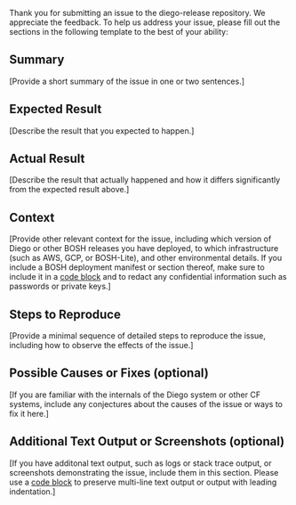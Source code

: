 Thank you for submitting an issue to the diego-release repository. We appreciate the feedback. To help us address your issue, please fill out the sections in the following template to the best of your ability:

## Summary

[Provide a short summary of the issue in one or two sentences.]


## Expected Result

[Describe the result that you expected to happen.]


## Actual Result

[Describe the result that actually happened and how it differs significantly from the expected result above.]


## Context

[Provide other relevant context for the issue, including which version of Diego or other BOSH releases you have deployed, to which infrastructure (such as AWS, GCP, or BOSH-Lite), and other environmental details. If you include a BOSH deployment manifest or section thereof, make sure to include it in a [code block](https://help.github.com/articles/creating-and-highlighting-code-blocks/) and to redact any confidential information such as passwords or private keys.]


## Steps to Reproduce

[Provide a minimal sequence of detailed steps to reproduce the issue, including how to observe the effects of the issue.]


## Possible Causes or Fixes (optional)

[If you are familiar with the internals of the Diego system or other CF systems, include any conjectures about the causes of the issue or ways to fix it here.]


## Additional Text Output or Screenshots (optional)

[If you have additonal text output, such as logs or stack trace output, or screenshots demonstrating the issue, include them in this section. Please use a [code block](https://help.github.com/articles/creating-and-highlighting-code-blocks/) to preserve multi-line text output or output with leading indentation.]
